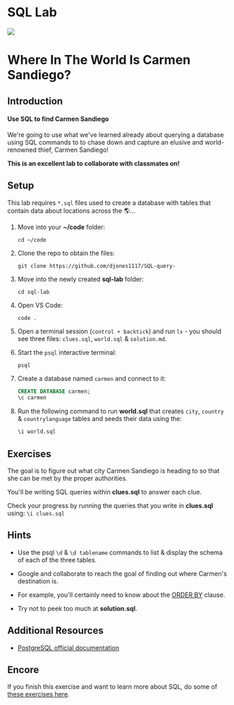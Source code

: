 # SQL Lab

<img src="https://i.imgur.com/OGKTx2f.jpg">

# Where In The World Is Carmen Sandiego?

## Introduction

#### Use SQL to find Carmen Sandiego

We're going to use what we've learned already about querying a database using SQL commands to to chase down and capture an elusive and world-renowned thief, Carmen Sandiego!

**This is an excellent lab to collaborate with classmates on!**

## Setup

This lab requires `*.sql` files used to create a database with tables that contain data about locations across the 🌎...

1. Move into your **~/code** folder:
    ```
    cd ~/code
    ```
2. Clone the repo to obtain the files:
    ```
    git clone https://github.com/djones1117/SQL-query-
    ```
3. Move into the newly created **sql-lab** folder:
    ```
    cd sql-lab
    ```
4. Open VS Code:
    ```
    code .
    ```
5. Open a terminal session (`control + backtick`) and run `ls` - you should see three files: `clues.sql`, `world.sql` & `solution.md`.

6. Start the `psql` interactive terminal:
    ```
    psql
    ```
7. Create a database named `carmen` and connect to it:
    ```sql
    CREATE DATABASE carmen;
    \c carmen
    ```
8. Run the following command to run **world.sql** that creates `city`, `country` & `countrylanguage` tables and seeds their data using the:
    ```sql
    \i world.sql
    ```

## Exercises

The goal is to figure out what city Carmen Sandiego is heading to so that she can be met by the proper authorities.

You'll be writing SQL queries within **clues.sql** to answer each clue.

Check your progress by running the queries that you write in **clues.sql** using:
    ```
    \i clues.sql
    ```

## Hints

- Use the psql `\d` & `\d tablename` commands to list & display the schema of each of the three tables.

- Google and collaborate to reach the goal of finding out where Carmen's destination is.

- For example, you'll certainly need to know about the [ORDER BY](http://www.postgresqltutorial.com/postgresql-order-by/) clause.

- Try not to peek too much at **solution.sql**.

## Additional Resources

- [PostgreSQL official documentation](http://www.postgresql.org/docs/)

## Encore 

If you finish this exercise and want to learn more about SQL, do some of [these exercises here](https://pgexercises.com/).